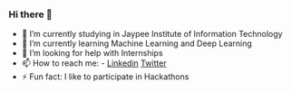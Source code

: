 ### Hi there 👋

- 🔭 I’m currently studying in Jaypee Institute of Information Technology
- 🌱 I’m currently learning Machine Learning and Deep Learning
- 🤔 I’m looking for help with Internships
- 📫 How to reach me: - <a href="https://www.linkedin.com/in/pavini-jain-82851a194/">Linkedin</a> <a href="https://twitter.com/PaviniJain">Twitter</a>
- ⚡ Fun fact: I like to participate in Hackathons
